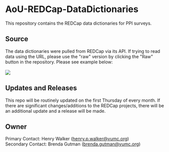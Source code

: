 # AoU-REDCap-DataDictionaries
This repository contains the REDCap data dictionaries for PPI surveys. 

## Source
The data dictionaries were pulled from REDCap via its API. If trying to read data using the URL, please use
the "raw" version by clicking the "Raw" button in the repository. Please see example below:<br><br>
![](Githubrawscreenshot.png)

## Updates and Releases
This repo will be routinely updated on the first Thursday of every month. If there are 
significant changes/additions to the REDCap projects, there will be an additional update and a release will be made. 

## Owner
Primary Contact: Henry  Walker (henry.p.walker@vumc.org)<br>
Secondary Contact: Brenda Gutman (brenda.gutman@vumc.org)



